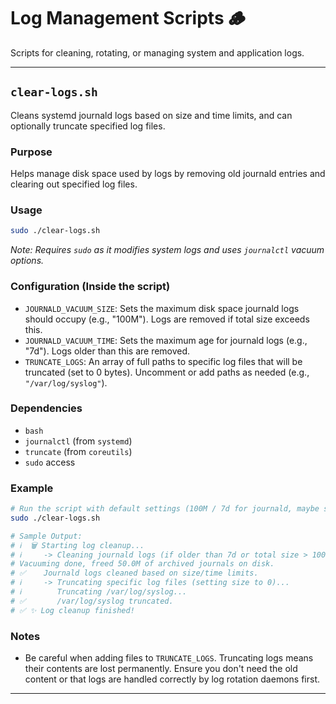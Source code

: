# Log Management Scripts 🪵

Scripts for cleaning, rotating, or managing system and application logs.

---

## `clear-logs.sh`

Cleans systemd journald logs based on size and time limits, and can optionally truncate specified log files.

### Purpose

Helps manage disk space used by logs by removing old journald entries and clearing out specified log files.

### Usage

```bash
sudo ./clear-logs.sh
```
*Note: Requires `sudo` as it modifies system logs and uses `journalctl` vacuum options.*

### Configuration (Inside the script)

* `JOURNALD_VACUUM_SIZE`: Sets the maximum disk space journald logs should occupy (e.g., "100M"). Logs are removed if total size exceeds this.
* `JOURNALD_VACUUM_TIME`: Sets the maximum age for journald logs (e.g., "7d"). Logs older than this are removed.
* `TRUNCATE_LOGS`: An array of full paths to specific log files that will be truncated (set to 0 bytes). Uncomment or add paths as needed (e.g., `"/var/log/syslog"`).

### Dependencies

* `bash`
* `journalctl` (from `systemd`)
* `truncate` (from `coreutils`)
* `sudo` access

### Example

```bash
# Run the script with default settings (100M / 7d for journald, maybe some files in TRUNCATE_LOGS)
sudo ./clear-logs.sh

# Sample Output:
# ℹ️  🗑️ Starting log cleanup...
# ℹ️     -> Cleaning journald logs (if older than 7d or total size > 100M)...
# Vacuuming done, freed 50.0M of archived journals on disk.
# ✅    Journald logs cleaned based on size/time limits.
# ℹ️     -> Truncating specific log files (setting size to 0)...
# ℹ️        Truncating /var/log/syslog...
# ✅       /var/log/syslog truncated.
# ✅ ✨ Log cleanup finished!
```

### Notes

* Be careful when adding files to `TRUNCATE_LOGS`. Truncating logs means their contents are lost permanently. Ensure you don't need the old content or that logs are handled correctly by log rotation daemons first.

---

